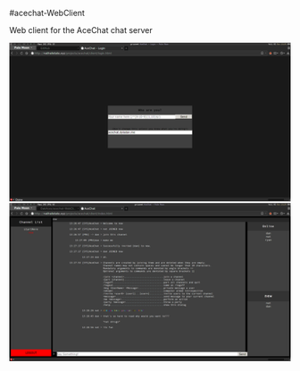 #acechat-WebClient

Web client for the AceChat chat server

![Screenshot of login page](https://raw.githubusercontent.com/OakAces/acechat-WebClient/master/images/screenshot11.png)
![Screenshot of web UI](https://raw.githubusercontent.com/OakAces/acechat-WebClient/master/images/screenshot12.png)
